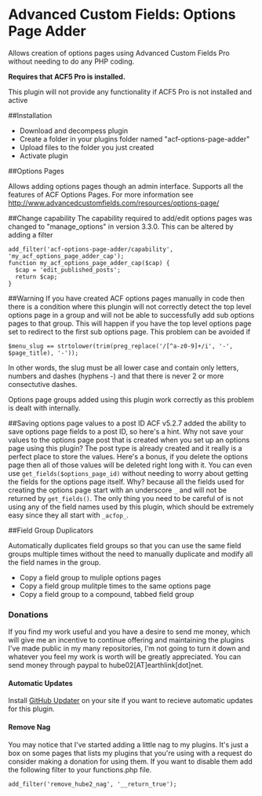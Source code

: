 Advanced Custom Fields: Options Page Adder
==========================================

Allows creation of options pages using Advanced Custom Fields Pro without needing to do any 
PHP coding.

**Requires that ACF5 Pro is installed.**

This plugin will not provide any functionality if ACF5 Pro is not installed and active

##Installation

* Download and decompess plugin
* Create a folder in your plugins folder named "acf-options-page-adder"
* Upload files to the folder you just created
* Activate plugin

##Options Pages

Allows adding options pages though an admin interface. Supports all the features of 
ACF Options Pages. For more information see 
http://www.advancedcustomfields.com/resources/options-page/

##Change capability
The capability required to add/edit options pages was changed to "manage_options" in version 3.3.0.
This can be altered by adding a filter
```
add_filter('acf-options-page-adder/capability', 'my_acf_options_page_adder_cap');
function my_acf_options_page_adder_cap($cap) {
  $cap = 'edit_published_posts';
  return $cap;
}
```

##Warning
If you have created ACF options pages manually in code then there is a condition where this plungin will
not correctly detect the top level options page in a group and will not be able to successfully add
sub options pages to that group. This will happen if you have the top level options page set to redirect
to the first sub options page. This problem can be avoided if
```
$menu_slug == strtolower(trim(preg_replace('/[^a-z0-9]+/i', '-', $page_title), '-'));
```
In other words, the slug must be all lower case and contain only letters, numbers and dashes 
(hyphens -) and that there is never 2 or more consectutive dashes.

Options page groups added using this plugin work correctly as this problem is dealt with internally.

##Saving options page values to a post ID
ACF v5.2.7 added the ability to save options page fields to a post ID, so here's a hint.
Why not save your values to the options page post that is created when you set up an options page using
this plugin? The post type is already created and it really is a perfect place to store the values. Here's
a bonus, if you delete the options page then all of those values will be deleted right long with it.
You can even use `get_fields($options_page_id)` without needing to worry about getting the fields for
the options page itself. Why? because all the fields used for creating the options page start with an
underscore `_` and will not be returned by `get_fields()`. The only thing you need to be careful of is not
using any of the field names used by this plugin, which should be extremely easy since they all start with
`_acfop_`.

##Field Group Duplicators

Automatically duplicates field groups so that you can use the same field groups multiple 
times without the need to manually duplicate and modify all the field names in the group.

* Copy a field group to muliple options pages
* Copy a field group mulitple times to the same options page
* Copy a field group to a compound, tabbed field group

### Donations
If you find my work useful and you have a desire to send me money, which will give me an incentive to continue
offering and maintaining the plugins I've made public in my many repositories, I'm not going to turn it down
and whatever you feel my work is worth will be greatly appreciated. You can send money through paypal to
hube02[AT]earthlink[dot]net. 

#### Automatic Updates
Install [GitHub Updater](https://github.com/afragen/github-updater) on your site if you want to recieve automatic
updates for this plugin.

#### Remove Nag
You may notice that I've started adding a little nag to my plugins. It's just a box on some pages that lists my
plugins that you're using with a request do consider making a donation for using them. If you want to disable them
add the following filter to your functions.php file.
```
add_filter('remove_hube2_nag', '__return_true');
```